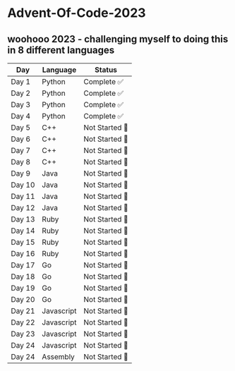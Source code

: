 # Advent-Of-Code-2023
## woohooo 2023 - challenging myself to doing this in 8 different languages

| Day   | Language     | Status         |
|-------|--------------|----------------|
| Day 1 | Python       | Complete ✅    |
| Day 2 | Python       | Complete ✅    |
| Day 3 | Python       | Complete ✅    |
| Day 4 | Python       | Complete ✅    |
| Day 5 | C++          | Not Started 🚩 |
| Day 6 | C++          | Not Started 🚩 |
| Day 7 | C++          | Not Started 🚩 |
| Day 8 | C++          | Not Started 🚩 |
| Day 9 | Java         | Not Started 🚩 |
| Day 10| Java         | Not Started 🚩 |
| Day 11| Java         | Not Started 🚩 |
| Day 12| Java         | Not Started 🚩 |
| Day 13| Ruby         | Not Started 🚩 |
| Day 14| Ruby         | Not Started 🚩 |
| Day 15| Ruby         | Not Started 🚩 |
| Day 16| Ruby         | Not Started 🚩 |
| Day 17| Go           | Not Started 🚩 |
| Day 18| Go           | Not Started 🚩 |
| Day 19| Go           | Not Started 🚩 |
| Day 20| Go           | Not Started 🚩 |
| Day 21| Javascript   | Not Started 🚩 |
| Day 22| Javascript   | Not Started 🚩 |
| Day 23| Javascript   | Not Started 🚩 |
| Day 24| Javascript   | Not Started 🚩 |
| Day 24| Assembly     | Not Started 🚩 | hahaha
